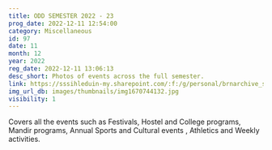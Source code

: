 ```yaml
---
title: ODD SEMESTER 2022 - 23
prog_date: 2022-12-11 12:54:00
category: Miscellaneous
id: 97
date: 11
month: 12
year: 2022
reg_date: 2022-12-11 13:06:13
desc_short: Photos of events across the full semester.
link: https://sssihleduin-my.sharepoint.com/:f:/g/personal/brnarchive_sssihl_edu_in/EnhmWSqOuUJHiFAesnznXt4BLU-g93FkS9oNJ4OcQs2Fbg?e=IgDG4h
img_url_db: images/thumbnails/img1670744132.jpg
visibility: 1
---
```


 Covers all the events such as Festivals, Hostel and College programs, Mandir programs, Annual Sports and Cultural events , Athletics and Weekly activities.